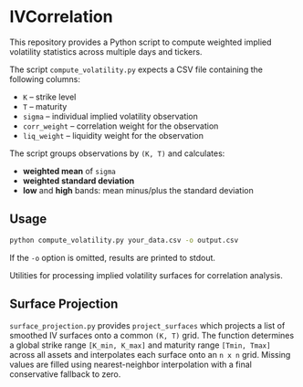 # IVCorrelation

This repository provides a Python script to compute weighted implied volatility statistics across multiple days and tickers.

The script `compute_volatility.py` expects a CSV file containing the following columns:

- `K` – strike level
- `T` – maturity
- `sigma` – individual implied volatility observation
- `corr_weight` – correlation weight for the observation
- `liq_weight` – liquidity weight for the observation

The script groups observations by `(K, T)` and calculates:

- **weighted mean** of `sigma`
- **weighted standard deviation**
- **low** and **high** bands: mean minus/plus the standard deviation

## Usage

```bash
python compute_volatility.py your_data.csv -o output.csv
```

If the `-o` option is omitted, results are printed to stdout.

Utilities for processing implied volatility surfaces for correlation analysis.

## Surface Projection

`surface_projection.py` provides `project_surfaces` which projects a list of
smoothed IV surfaces onto a common `(K, T)` grid. The function determines a
global strike range `[K_min, K_max]` and maturity range `[Tmin, Tmax]` across
all assets and interpolates each surface onto an `n x n` grid. Missing values
are filled using nearest-neighbor interpolation with a final conservative
fallback to zero.
